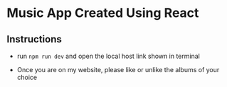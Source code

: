 # Music App Created Using React

## Instructions
- run `npm run dev` and open the local host link shown in terminal 

- Once you are on my website, please like or unlike the albums of your choice

